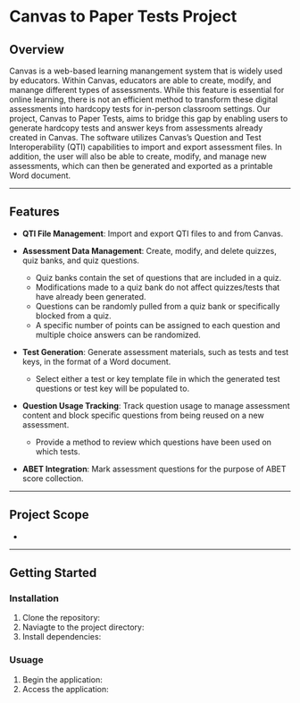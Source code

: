 # Canvas to Paper Tests Project

## Overview

Canvas is a web-based learning manangement system that is widely used by educators. Within Canvas, educators are able to create, modify, and manange different types of assessments. While this feature is essential for online learning, there is not an efficient method to transform these digital assessments into hardcopy tests for in-person classroom settings. Our project, Canvas to Paper Tests, aims to bridge this gap by enabling users to generate hardcopy tests and answer keys from assessments already created in Canvas. The software utilizes Canvas’s Question and Test Interoperability (QTI) capabilities to import and export assessment files. In addition, the user will also be able to create, modify, and manage new assessments, which can then be generated and exported as a printable Word document.

___

## Features

* **QTI File Management**: Import and export QTI files to and from Canvas.  

* **Assessment Data Management**: Create, modify, and delete quizzes, quiz banks, and quiz questions.
    - Quiz banks contain the set of questions that are included in a quiz. 
    - Modifications made to a quiz bank do not affect quizzes/tests that have already been generated. 
    - Questions can be randomly pulled from a quiz bank or specifically blocked from a quiz.
    - A specific number of points can be assigned to each question and multiple choice answers can be randomized.

* **Test Generation**: Generate assessment materials, such as tests and test keys, in the format of a Word document.
    - Select either a test or key template file in which the generated test questions or test key will be populated to.

* **Question Usage Tracking**: Track question usage to manage assessment content and block specific questions from being reused on a new assessment. 
    - Provide a method to review which questions have been used on which tests. 

* **ABET Integration**: Mark assessment questions for the purpose of ABET score collection. 

___

## Project Scope 
* 

___

## Getting Started
### Installation
1. Clone the repository:
2. Naviagte to the project directory:
3. Install dependencies:

### Usuage 
1. Begin the application:
2. Access the application:










